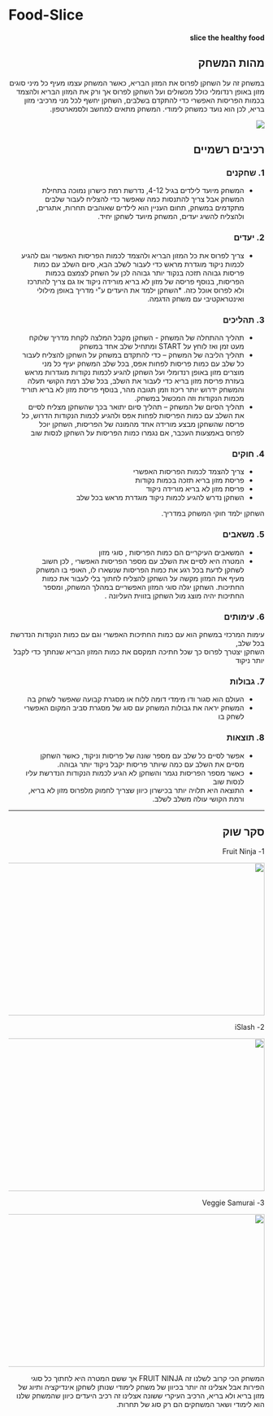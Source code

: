 # Food-Slice


<div dir='rtl' lang='he'>

**slice the healthy food**

## מהות המשחק

במשחק זה על השחקן לפרוס את המזון הבריא, כאשר המשחק עצמו מעיף כל מיני סוגים מזון באופן רנדומלי כולל מכשולים ועל השחקן לפרוס אך ורק את המזון הבריא ולהצמד בכמות הפריסות האפשרי כדי להתקדם בשלבים, 
השחקן יחשף לכל מני מרכיבי מזון בריא, לכן הוא נועד כמשחק לימודי. המשחק מתאים למחשב ולסמארטפון.

<img width =”400” height=”300” src="https://user-images.githubusercontent.com/10331972/227375746-6814212a-e0e0-4054-8205-60d3d9487c4e.jpg" />

## רכיבים רשמיים


### 1. שחקנים

* המשחק מיועד לילדים בגיל 4-12, נדרשת רמת כישרון נמוכה בתחילת המשחק אבל צריך להתנסות כמה שאפשר כדי להצליח לעבור שלבים מתקדמים במשחק, תחום העניין הוא לילדים שאוהבים תחרות, אתגרים,  ולהצליח להשיג יעדים, המשחק מיועד לשחקן יחיד.

### 2. יעדים

* צריך לפרוס את כל המזון הבריא ולהצמד לכמות הפריסות האפשרי וגם להגיע לכמות ניקוד מוגדרת מראש כדי לעבור לשלב הבא, סיום השלב עם כמות פריסות גבוהה תזכה בנקוד יותר גבוהה לכן על השחק לצמצם בכמות הפריסות, בנוסף פריסה של מזון לא בריא מורידה ניקוד אז גם צריך להתרכז ולא לפרוס אוכל כזה.
*השחקן ילמד את היעדים ע"י מדריך באופן מילולי ואינטראקטיבי עם משחק הדגמה.


### 3. תהליכים

* תהליך ההתחלה של המשחק - השחקן מקבל המלצה לקחת מדריך שלוקח מעט זמן ואז לוחץ על START ומתחיל שלב אחד במשחק
*	תהליך הליבה של המשחק – כדי להתקדם במשחק על השחקן להצליח לעבור כל שלב עם כמות פריסות לפחות אפס, בכל שלב המשחק יעיף כל מני מוצרים מזון באופן רנדומלי ועל השחקן להגיע לכמות נקודות מוגדרות מראש בעזרת פריסת מזון בריא כדי לעבור את השלב, בכל שלב רמת הקושי תעלה והמשחק ידרוש יותר ריכוז וזמן תגובה מהר, בנוסף פריסת מזון לא בריא תוריד מכמות הנקודות וזה המכשול במשחק.
*	תהליך הסיום של המשחק – תהליך סיום יתואר בכך שהשחקן מצליח לסיים את השלב עם כמות   הפריסות לפחות אפס ולהגיע לכמות הנקודות הדרוש, כל פריסה שהשחקן מבצע מורידה אחד מהמונה של הפריסות, השחקן יוכל לפרוס באמצעות העכבר, אם נגמרו כמות הפריסות על השחקן לנסות שוב



### 4. חוקים

* צריך להצמד לכמות הפריסות האפשרי
* פריסת מזון בריא תזכה בכמות נקודות
* פריסת מזון לא בריא מורידה ניקוד
* השחקן נדרש להגיע לכמות ניקוד מוגדרת מראש בכל שלב
  
השחקן ילמד חוקי המשחק במדריך.


### 5. משאבים

*  המשאבים העיקריים הם כמות הפריסות , סוגי מזון 
* המטרה היא לסיים את השלב עם מספר הפריסות האפשרי , לכן חשוב לשחקן לדעת בכל רגע את כמות הפריסות שנשארו לו, האופי בו המשחק מעיף את המזון מקשה על השחקן להצליח לחתוך בלי לעבור את כמות החתיכות. השחקן יגלה סוגי המזון האפשריים במהלך המשחק, ומספר החתיכות יהיה מוצג מול השחקן בזווית העליונה . 

### 6. עימותים


עימות המרכזי במשחק הוא עם כמות החתיכות האפשרי וגם עם כמות הנקודות הנדרשת בכל שלב,  
השחקן יצטרך לפרוס כך שכל חתיכה תמקסם את כמות המזון הבריא שנחתך כדי לקבל יותר ניקוד


### 7. גבולות

*  העולם הוא סגור ודו מימדי דומה ללוח או מסגרת קבועה שאפשר לשחק בה 
* המשחק יראה את גבולות המשחק עם סוג של מסגרת סביב המקום האפשרי לשחק בו



### 8. תוצאות

* אפשר לסיים כל שלב עם מספר שונה של פריסות וניקוד, כאשר השחקן מסיים את השלב עם כמה שיותר פריסות יקבל ניקוד יותר גבוהה. 
* כאשר מספר הפריסות נגמר והשחקן לא הגיע לכמות הנקודות הנדרשת עליו לנסות שוב
* התוצאה היא תלויה יותר בכישרון כיוון שצריך לחמוק מלפרוס מזון לא בריא, ורמת הקושי עולה משלב לשלב. 

---

## סקר שוק




1- Fruit Ninja

<img width="600" height="300" src="https://user-images.githubusercontent.com/10331972/226702517-0b164918-30da-4313-b5db-356ab35c29eb.jpeg"/>
  

2- iSlash

<img width="600" height="300" src="https://user-images.githubusercontent.com/10331972/227374402-cac3f330-3ad2-4fd7-98d4-0136181c8093.jpeg" />




3- Veggie Samurai

<img width="600" height="300" src="https://user-images.githubusercontent.com/10331972/227374468-c2a55918-b1dd-468c-88d0-329465068de7.jpeg" />



המשחק הכי קרוב לשלנו זה FRUIT NINJA אך ששם המטרה היא לחתוך כל סוגי הפירות אבל אצלינו זה יותר בכיוון של משחק לימודי שנותן לשחקן אינדיקציה ותיוג של מזון בריא ולא בריא, הרכיב העיקרי ששונה אצלינו זה רכיב היעדים כיוון שהמשחק שלנו הוא לימודי ושאר המשחקים הם רק סוג של תחרות.
